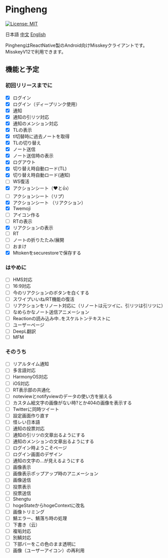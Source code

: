 # Pingheng

[![License: MIT](https://img.shields.io/badge/License-MIT-yellow.svg)](https://opensource.org/licenses/MIT)

 日本語 [中文](Readme_CN.md) [English](Readme_EN.md)

PinghengはReactNative製のAndroid向けMisskeyクライアントです。
MisskeyV12で利用できます。

## 機能と予定

### 初回リリースまでに

- [x] ログイン
- [x] ログイン（ディープリンク使用）
- [x] 通知
- [x] 通知の引リツ対応
- [x] 通知のメンション対応
- [x] TLの表示
- [x] tl切替時に過去ノートを取得
- [x] TLの切り替え
- [x] ノート送信
- [x] ノート送信時の表示
- [x] ログアウト
- [x] 切り替え時自動ロード(TL)
- [x] 切り替え時自動ロード(通知)
- [ ] WS復活
- [x] アクションシート（❤と👍）
- [ ] アクションシート（リプ）
- [x] アクションシート （リアクション）
- [x] Twemoji
- [ ] アイコン作る
- [ ] RTの表示
- [x] リアクションの表示
- [ ] RT
- [ ] ノートの折りたたみ/展開
- [ ] おまけ
- [x] Mtokenをsecurestoreで保存する

### はやめに

- [ ] HMS対応
- [ ] 16:9対応
- [ ] 今のリアクションのボタンを白くする
- [ ] スワイプいいね/RT機能の復活
- [ ] リアクションをリノート対応に（リノートは元ツイに、引リツは引リツに）
- [ ] なめらかなノート送信アニメーション
- [ ] Reactionの読み込み中..をスケルトンテキストに
- [ ] ユーザーページ
- [ ] DeepL翻訳
- [ ] MFM

### そのうち

- [ ] リアルタイム通知
- [ ] 多言語対応
- [ ] HarmonyOS対応
- [ ] iOS対応
- [ ] RT表示部の共通化
- [ ] noteviewとnotifyviewのデータの使い方を揃える
- [ ] カスタム絵文字の画像がない時?とか404の画像を表示する
- [ ] Twitterに同時ツイート
- [ ] 設定画面作り直す
- [ ] 怪レい日本語
- [ ] 通知の投票対応
- [ ] 通知の引リツの文章出るようにする
- [ ] 通知のメンションの文章出るようにする
- [ ] ログイン時ようこそページ
- [ ] ログイン画面のデザイン
- [ ] 通知の文字の...が見えるようにする
- [ ] 画像表示
- [ ] 画像表示ポップアップ時のアニメーション
- [ ] 画像送信
- [ ] 投票表示
- [ ] 投票送信
- [ ] Shengtu
- [ ] hogeStateからhogeContextに改名
- [ ] 画像トリミング
- [ ] 鯖エラー、鯖落ち時の処理
- [ ] 下書き（云）
- [ ] 複垢対応
- [ ] 別鯖対応
- [ ] 下部バーをこの色のまま透明に
- [ ] 画像（ユーザーアイコン）の再利用
